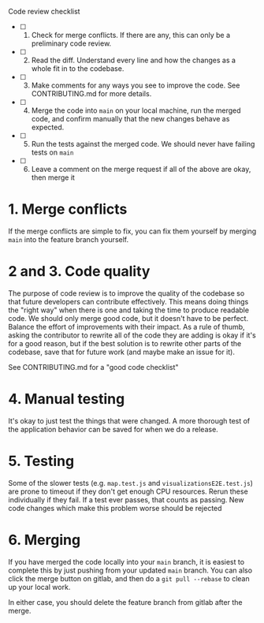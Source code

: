 Code review checklist
* [ ] 1. Check for merge conflicts. If there are any, this can only be a preliminary code review.
* [ ] 2. Read the diff. Understand every line and how the changes as a whole fit in to the codebase.
* [ ] 3. Make comments for any ways you see to improve the code. See CONTRIBUTING.md for more details.
* [ ] 4. Merge the code into `main` on your local machine, run the merged code, and confirm manually that the new changes behave as expected.
* [ ] 5. Run the tests against the merged code. We should never have failing tests on `main`
* [ ] 6. Leave a comment on the merge request if all of the above are okay, then merge it

# 1. Merge conflicts
If the merge conflicts are simple to fix, you can fix them yourself by merging `main` into the feature branch yourself.

# 2 and 3. Code quality
The purpose of code review is to improve the quality of the codebase so that future developers can contribute effectively. This means doing things the "right way" when there is one and taking the time to produce readable code. We should only merge good code, but it doesn't have to be perfect. Balance the effort of improvements with their impact. As a rule of thumb, asking the contributor to rewrite all of the code they are adding is okay if it's for a good reason, but if the best solution is to rewrite other parts of the codebase, save that for future work (and maybe make an issue for it).

See CONTRIBUTING.md for a "good code checklist"

# 4. Manual testing
It's okay to just test the things that were changed. A more thorough test of the application behavior can be saved for when we do a release.

# 5. Testing
Some of the slower tests (e.g. `map.test.js` and `visualizationsE2E.test.js`) are prone to timeout if they don't get enough CPU resources. Rerun these individually if they fail. If a test ever passes, that counts as passing. New code changes which make this problem worse should be rejected

# 6. Merging
If you have merged the code locally into your `main` branch, it is easiest to complete this by just pushing from your updated `main` branch. You can also click the merge button on gitlab, and then do a `git pull --rebase` to clean up your local work.

In either case, you should delete the feature branch from gitlab after the merge.

